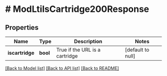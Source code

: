 # # ModLtiIsCartridge200Response

## Properties

Name | Type | Description | Notes
------------ | ------------- | ------------- | -------------
**iscartridge** | **bool** | True if the URL is a cartridge | [default to null]

[[Back to Model list]](../../README.md#models) [[Back to API list]](../../README.md#endpoints) [[Back to README]](../../README.md)
